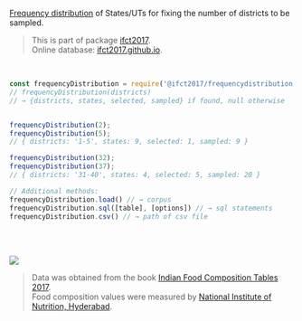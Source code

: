 [Frequency distribution] of States/UTs for fixing the number of districts to be sampled.

> This is part of package [ifct2017].<br>
> Online database: [ifct2017.github.io].

<br>

```javascript
const frequencyDistribution = require('@ifct2017/frequencydistribution');
// frequencyDistribution(districts)
// → {districts, states, selected, sampled} if found, null otherwise


frequencyDistribution(2);
frequencyDistribution(5);
// { districts: '1-5', states: 9, selected: 1, sampled: 9 }

frequencyDistribution(32);
frequencyDistribution(37);
// { districts: '31-40', states: 4, selected: 5, sampled: 20 }
```

```javascript
// Additional methods:
frequencyDistribution.load() // → corpus
frequencyDistribution.sql([table], [options]) // → sql statements
frequencyDistribution.csv() // → path of csv file
```

<br>
<br>

[![](https://i.imgur.com/D5UYmbD.jpg)](http://ifct2017.com/)

> Data was obtained from the book [Indian Food Composition Tables 2017].<br>
> Food composition values were measured by [National Institute of Nutrition, Hyderabad].

[ifct2017]: https://www.npmjs.com/package/ifct2017
[Indian Food Composition Tables 2017]: http://ifct2017.com/
[Frequency distribution]: https://github.com/ifct2017/frequencydistribution/blob/master/index.csv
[ifct2017.github.io]: https://ifct2017.github.io
[National Institute of Nutrition, Hyderabad]: https://www.nin.res.in/
